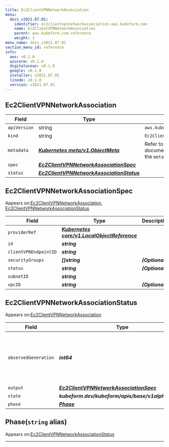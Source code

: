 ```yaml
---
title: Ec2ClientVPNNetworkAssociation
menu:
  docs_v2021.07.01:
    identifier: ec2clientvpnnetworkassociation-aws.kubeform.com
    name: Ec2ClientVPNNetworkAssociation
    parent: aws.kubeform.com-reference
    weight: 1
menu_name: docs_v2021.07.01
section_menu_id: reference
info:
  aws: v0.1.0
  azurerm: v0.1.0
  digitalocean: v0.1.0
  google: v0.1.0
  installer: v2021.07.01
  linode: v0.1.0
  version: v2021.07.01
---
```


## Ec2ClientVPNNetworkAssociation
| Field | Type | Description |
| ------ | ----- | ----------- |
| `apiVersion` | string | `aws.kubeform.com/v1alpha1` |
|    `kind` | string | `Ec2ClientVPNNetworkAssociation` |
| `metadata` | ***[Kubernetes meta/v1.ObjectMeta](https://v1-18.docs.kubernetes.io/docs/reference/generated/kubernetes-api/v1.18/#objectmeta-v1-meta)***|Refer to the Kubernetes API documentation for the fields of the `metadata` field.|
| `spec` | ***[Ec2ClientVPNNetworkAssociationSpec](#ec2clientvpnnetworkassociationspec)***||
| `status` | ***[Ec2ClientVPNNetworkAssociationStatus](#ec2clientvpnnetworkassociationstatus)***||
## Ec2ClientVPNNetworkAssociationSpec

Appears on:[Ec2ClientVPNNetworkAssociation](#ec2clientvpnnetworkassociation), [Ec2ClientVPNNetworkAssociationStatus](#ec2clientvpnnetworkassociationstatus)

| Field | Type | Description |
| ------ | ----- | ----------- |
| `providerRef` | ***[Kubernetes core/v1.LocalObjectReference](https://v1-18.docs.kubernetes.io/docs/reference/generated/kubernetes-api/v1.18/#localobjectreference-v1-core)***||
| `id` | ***string***||
| `clientVPNEndpointID` | ***string***||
| `securityGroups` | ***[]string***| ***(Optional)*** |
| `status` | ***string***| ***(Optional)*** |
| `subnetID` | ***string***||
| `vpcID` | ***string***| ***(Optional)*** |
## Ec2ClientVPNNetworkAssociationStatus

Appears on:[Ec2ClientVPNNetworkAssociation](#ec2clientvpnnetworkassociation)

| Field | Type | Description |
| ------ | ----- | ----------- |
| `observedGeneration` | ***int64***| ***(Optional)*** Resource generation, which is updated on mutation by the API Server.|
| `output` | ***[Ec2ClientVPNNetworkAssociationSpec](#ec2clientvpnnetworkassociationspec)***| ***(Optional)*** |
| `state` | ***kubeform.dev/kubeform/apis/base/v1alpha1.State***| ***(Optional)*** |
| `phase` | ***[Phase](#phase)***| ***(Optional)*** |
## Phase(`string` alias)

Appears on:[Ec2ClientVPNNetworkAssociationStatus](#ec2clientvpnnetworkassociationstatus)

---
